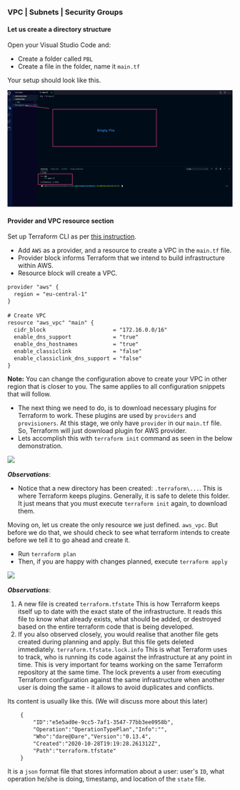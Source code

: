 ### VPC | Subnets | Security Groups

#### Let us create a directory structure

Open your Visual Studio Code and:

* Create a folder called `PBL`
* Create a file in the folder, name it `main.tf`

Your setup should look like this.

![](./images/terraform1.png)

#### Provider and VPC resource section

Set up Terraform CLI as per [this instruction](https://learn.hashicorp.com/tutorials/terraform/install-cli).

* Add `AWS` as a provider, and a resource to create a VPC in the `main.tf` file.
* Provider block informs Terraform that we intend to build infrastructure within AWS. 
* Resource block will create a VPC.

```
provider "aws" {
  region = "eu-central-1"
}

# Create VPC
resource "aws_vpc" "main" {
  cidr_block                     = "172.16.0.0/16"
  enable_dns_support             = "true"
  enable_dns_hostnames           = "true"
  enable_classiclink             = "false"
  enable_classiclink_dns_support = "false"
}
```

**Note:** You can change the configuration above to create your VPC in other region that is closer to you. The same applies to all configuration snippets that will follow.

* The next thing we need to do, is to download necessary plugins for Terraform to work. These plugins are used by `providers` and `provisioners`. At this stage, we only have `provider` in our `main.tf` file. So, Terraform will just download plugin for AWS provider.
* Lets accomplish this with `terraform init` command as seen in the below demonstration.

![](./images/Terraform1.gif)

***Observations***: 
- Notice that a new directory has been created: `.terraform\...`. This is where Terraform keeps plugins. Generally, it is safe to delete this folder. It just means that you must execute `terraform init` again, to download them.

Moving on, let us create the only resource we just defined. `aws_vpc`. But before we do that, we should check to see what terraform intends to create before we tell it to go ahead and create it.

* Run `terraform plan`
* Then, if you are happy with changes planned, execute `terraform apply`

![](./images/Terraform2.gif)

***Observations***: 

1. A new file is created `terraform.tfstate` This is how Terraform keeps itself up to date with the exact state of the infrastructure. It reads this file to know what already exists, what should be added, or destroyed based on the entire terraform code that is being developed. 
2. If you also observed closely, you would realise that another file gets created during planning and apply. But this file gets deleted immediately. `terraform.tfstate.lock.info` This is what Terraform uses to track, who is running its code against the infrastructure at any point in time. This is very important for teams working on the same Terraform repository at the same time. The lock prevents a user from executing Terraform configuration against the same infrastructure when another user is doing the same - it allows to avoid duplicates and conflicts.
   
Its content is usually like this. (We will discuss more about this later)

```
    {
        "ID":"e5e5ad0e-9cc5-7af1-3547-77bb3ee0958b",
        "Operation":"OperationTypePlan","Info":"",
        "Who":"dare@Dare","Version":"0.13.4",
        "Created":"2020-10-28T19:19:28.261312Z",
        "Path":"terraform.tfstate"
    }
```

It is a `json` format file that stores information about a user: user's `ID`, what operation he/she is doing, timestamp, and location of the `state` file.
